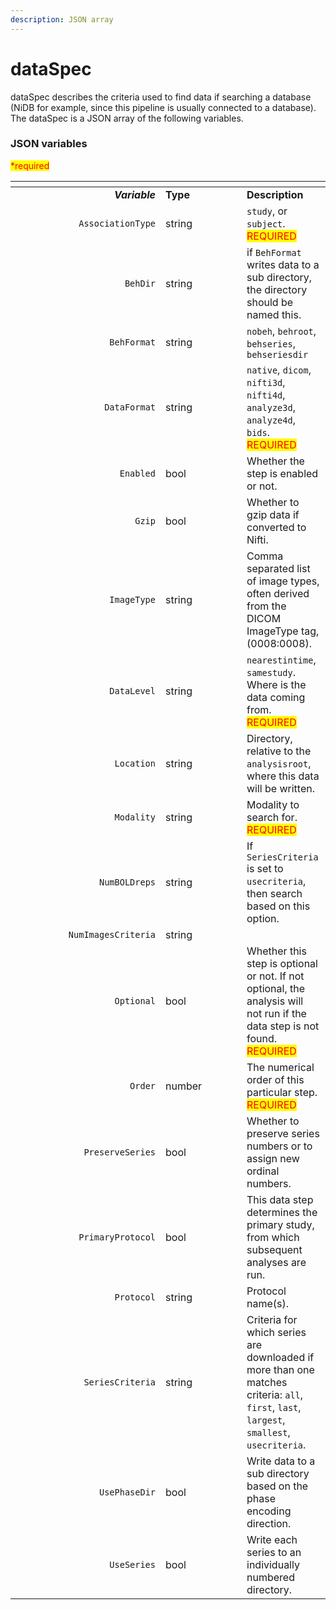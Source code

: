 ```yaml
---
description: JSON array
---
```


# dataSpec

dataSpec describes the criteria used to find data if searching a database (NiDB for example, since this pipeline is usually connected to a database). The dataSpec is a JSON array of the following variables.

### JSON variables

<mark style="color:red;">\*required</mark>

<table data-header-hidden><thead><tr><th width="224" align="right"></th><th width="114"></th><th></th></tr></thead><tbody><tr><td align="right"><em><strong>Variable</strong></em></td><td><strong>Type</strong></td><td><strong>Description</strong></td></tr><tr><td align="right"><code>AssociationType</code></td><td>string</td><td><code>study</code>, or <code>subject</code>. <mark style="color:red;">REQUIRED</mark></td></tr><tr><td align="right"><code>BehDir</code></td><td>string</td><td>if <code>BehFormat</code> writes data to a sub directory, the directory should be named this.</td></tr><tr><td align="right"><code>BehFormat</code></td><td>string</td><td><code>nobeh</code>, <code>behroot</code>, <code>behseries</code>, <code>behseriesdir</code></td></tr><tr><td align="right"><code>DataFormat</code></td><td>string</td><td><code>native</code>, <code>dicom</code>, <code>nifti3d</code>, <code>nifti4d</code>, <code>analyze3d</code>, <code>analyze4d</code>, <code>bids</code>. <mark style="color:red;">REQUIRED</mark></td></tr><tr><td align="right"><code>Enabled</code></td><td>bool</td><td>Whether the step is enabled or not.</td></tr><tr><td align="right"><code>Gzip</code></td><td>bool</td><td>Whether to gzip data if converted to Nifti.</td></tr><tr><td align="right"><code>ImageType</code></td><td>string</td><td>Comma separated list of image types, often derived from the DICOM ImageType tag, (0008:0008).</td></tr><tr><td align="right"><code>DataLevel</code></td><td>string</td><td><code>nearestintime</code>, <code>samestudy</code>. Where is the data coming from. <mark style="color:red;">REQUIRED</mark></td></tr><tr><td align="right"><code>Location</code></td><td>string</td><td>Directory, relative to the <code>analysisroot</code>, where this data will be written.</td></tr><tr><td align="right"><code>Modality</code></td><td>string</td><td>Modality to search for. <mark style="color:red;">REQUIRED</mark></td></tr><tr><td align="right"><code>NumBOLDreps</code></td><td>string</td><td>If <code>SeriesCriteria</code> is set to <code>usecriteria</code>, then search based on this option.</td></tr><tr><td align="right"><code>NumImagesCriteria</code></td><td>string</td><td> </td></tr><tr><td align="right"><code>Optional</code></td><td>bool</td><td>Whether this step is optional or not. If not optional, the analysis will not run if the data step is not found. <mark style="color:red;">REQUIRED</mark></td></tr><tr><td align="right"><code>Order</code></td><td>number</td><td>The numerical order of this particular step. <mark style="color:red;">REQUIRED</mark></td></tr><tr><td align="right"><code>PreserveSeries</code></td><td>bool</td><td>Whether to preserve series numbers or to assign new ordinal numbers.</td></tr><tr><td align="right"><code>PrimaryProtocol</code></td><td>bool</td><td>This data step determines the primary study, from which subsequent analyses are run.</td></tr><tr><td align="right"><code>Protocol</code></td><td>string</td><td>Protocol name(s).</td></tr><tr><td align="right"><code>SeriesCriteria</code></td><td>string</td><td>Criteria for which series are downloaded if more than one matches criteria: <code>all</code>, <code>first</code>, <code>last</code>, <code>largest</code>, <code>smallest</code>, <code>usecriteria</code>.</td></tr><tr><td align="right"><code>UsePhaseDir</code></td><td>bool</td><td>Write data to a sub directory based on the phase encoding direction.</td></tr><tr><td align="right"><code>UseSeries</code></td><td>bool</td><td>Write each series to an individually numbered directory.</td></tr></tbody></table>

